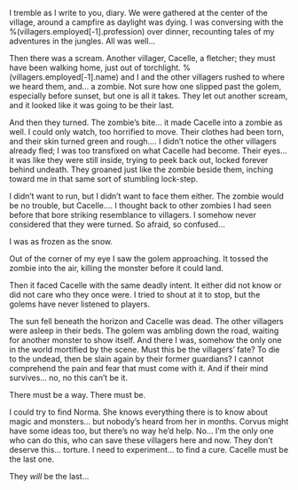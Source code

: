I tremble as I write to you, diary. We were gathered at the center of the village, around a campfire as daylight was dying. I was conversing with the %(villagers.employed[-1].profession) over dinner, recounting tales of my adventures in the jungles. All was well…


Then there was a scream. Another villager, Cacelle, a fletcher; they must have been walking home, just out of torchlight. %(villagers.employed[-1].name) and I and the other villagers rushed to where we heard them, and… a zombie. Not sure how one slipped past the golem, especially before sunset, but one is all it takes. They let out another scream, and it looked like it was going to be their last.

And then they turned. The zombie’s bite… it made Cacelle into a zombie as well. I could only watch, too horrified to move. Their clothes had been torn, and their skin turned green and rough…. I didn’t notice the other villagers already fled; I was too transfixed on what Cacelle had become. Their eyes… it was like they were still inside, trying to peek back out, locked forever behind undeath. They groaned just like the zombie beside them, inching toward me in that same sort of stumbling lock-step.


I didn’t want to run, but I didn’t want to face them either. The zombie would be no trouble, but Cacelle…. I thought back to other zombies I had seen before that bore striking resemblance to villagers. I somehow never considered that they were turned. So afraid, so confused…

I was as frozen as the snow.


Out of the corner of my eye I saw the golem approaching. It tossed the zombie into the air, killing the monster before it could land.

Then it faced Cacelle with the same deadly intent. It either did not know or did not care who they once were. I tried to shout at it to stop, but the golems have never listened to players.


The sun fell beneath the horizon and Cacelle was dead. The other villagers were asleep in their beds. The golem was ambling down the road, waiting for another monster to show itself. And there I was, somehow the only one in the world mortified by the scene.
Must this be the villagers’ fate? To die to the undead, then be slain again by their former guardians? I cannot comprehend the pain and fear that must come with it. And if their mind survives… no, no this can’t be it.

There must be a way. There must be.


I could try to find Norma. She knows everything there is to know about magic and monsters… but nobody’s heard from her in months. Corvus might have some ideas too, but there’s no way he’d help. No… I’m the only one who can do this, who can save these villagers here and now. They don’t deserve this… torture. I need to experiment… to find a cure. Cacelle must be the last one. 

They _will_ be the last…
